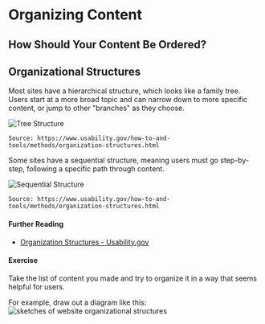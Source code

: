 # Organizing Content
## How Should Your Content Be Ordered?

## Organizational Structures
Most sites have a hierarchical structure, which looks like a family tree. Users start at a more broad topic and can narrow down to more specific content, or jump to other "branches" as they choose.

![Tree Structure](https://www.usability.gov/sites/default/files/images/orgstructure2.jpg)

```Source: https://www.usability.gov/how-to-and-tools/methods/organization-structures.html```

Some sites have a sequential structure, meaning users must go step-by-step, following a specific path through content.

![Sequential Structure](https://www.usability.gov/sites/default/files/images/orgstructure3.jpg)

```Source: https://www.usability.gov/how-to-and-tools/methods/organization-structures.html```

#### Further Reading
- [Organization Structures - Usability.gov](https://www.usability.gov/how-to-and-tools/methods/organization-structures.html)

#### Exercise
Take the list of content you made and try to organize it in a way that seems helpful for users.

For example, draw out a diagram like this:
![sketches of website organizational structures](https://github.com/parkmandpl/course-in-a-box/blob/gh-pages/img/website-organization-sketch.jpg)

